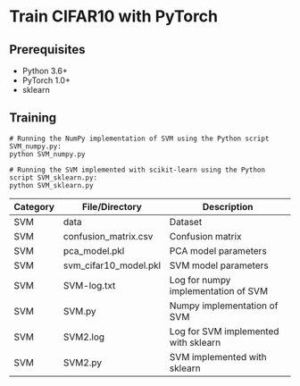 # Train CIFAR10 with PyTorch

## Prerequisites
- Python 3.6+
- PyTorch 1.0+
- sklearn

## Training
```
# Running the NumPy implementation of SVM using the Python script SVM_numpy.py: 
python SVM_numpy.py

# Running the SVM implemented with scikit-learn using the Python script SVM_sklearn.py: 
python SVM_sklearn.py
```

| Category | File/Directory | Description |
| --- |  --- |  --- |
| SVM |  data | Dataset |
| SVM |  confusion_matrix.csv | Confusion matrix |
| SVM |  pca_model.pkl | PCA model parameters |
| SVM |  svm_cifar10_model.pkl | SVM model parameters |
| SVM |  SVM-log.txt | Log for numpy implementation of SVM |
| SVM |  SVM.py | Numpy implementation of SVM |
| SVM |  SVM2.log | Log for SVM implemented with sklearn |
| SVM |  SVM2.py | SVM implemented with sklearn |